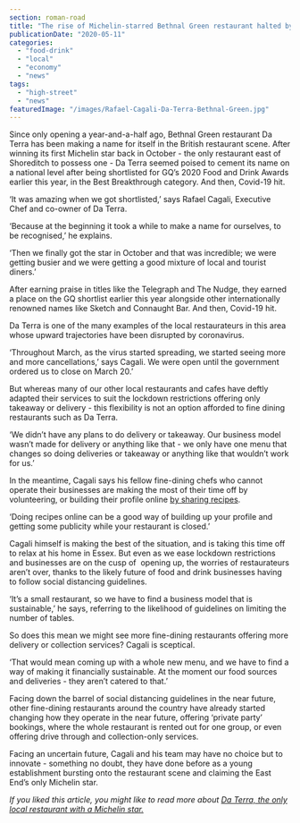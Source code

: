 ```yaml
---
section: roman-road
title: "The rise of Michelin-starred Bethnal Green restaurant halted by Covid-19"
publicationDate: "2020-05-11"
categories: 
  - "food-drink"
  - "local"
  - "economy"
  - "news"
tags: 
  - "high-street"
  - "news"
featuredImage: "/images/Rafael-Cagali-Da-Terra-Bethnal-Green.jpg"
---
```


Since only opening a year-and-a-half ago, Bethnal Green restaurant Da Terra has been making a name for itself in the British restaurant scene. After winning its first Michelin star back in October - the only restaurant east of Shoreditch to possess one - Da Terra seemed poised to cement its name on a national level after being shortlisted for GQ’s 2020 Food and Drink Awards earlier this year, in the Best Breakthrough category. And then, Covid-19 hit.

‘It was amazing when we got shortlisted,’ says Rafael Cagali, Executive Chef and co-owner of Da Terra. 

‘Because at the beginning it took a while to make a name for ourselves, to be recognised,’ he explains.

‘Then we finally got the star in October and that was incredible; we were getting busier and we were getting a good mixture of local and tourist diners.’

After earning praise in titles like the Telegraph and The Nudge, they earned a place on the GQ shortlist earlier this year alongside other internationally renowned names like Sketch and Connaught Bar. And then, Covid-19 hit.

Da Terra is one of the many examples of the local restaurateurs in this area whose upward trajectories have been disrupted by coronavirus.

‘Throughout March, as the virus started spreading, we started seeing more and more cancellations,’ says Cagali. We were open until the government ordered us to close on March 20.’ 

But whereas many of our other local restaurants and cafes have deftly adapted their services to suit the lockdown restrictions offering only takeaway or delivery - this flexibility is not an option afforded to fine dining restaurants such as Da Terra. 

‘We didn’t have any plans to do delivery or takeaway. Our business model wasn’t made for delivery or anything like that - we only have one menu that changes so doing deliveries or takeaway or anything like that wouldn’t work for us.’ 

In the meantime, Cagali says his fellow fine-dining chefs who cannot operate their businesses are making the most of their time off by volunteering, or building their profile online [by sharing recipes](https://romanroadlondon.com/macaroni-cheese-recipe-oliver-rowe/). 

‘Doing recipes online can be a good way of building up your profile and getting some publicity while your restaurant is closed.’ 

Cagali himself is making the best of the situation, and is taking this time off to relax at his home in Essex. But even as we ease lockdown restrictions and businesses are on the cusp of  opening up, the worries of restaurateurs aren’t over, thanks to the likely future of food and drink businesses having to follow social distancing guidelines. 

‘It’s a small restaurant, so we have to find a business model that is sustainable,’ he says, referring to the likelihood of guidelines on limiting the number of tables. 

So does this mean we might see more fine-dining restaurants offering more delivery or collection services? Cagali is sceptical.

‘That would mean coming up with a whole new menu, and we have to find a way of making it financially sustainable. At the moment our food sources and deliveries - they aren’t catered to that.’

Facing down the barrel of social distancing guidelines in the near future, other fine-dining restaurants around the country have already started changing how they operate in the near future, offering ‘private party’ bookings, where the whole restaurant is rented out for one group, or even offering drive through and collection-only services. 

Facing an uncertain future, Cagali and his team may have no choice but to innovate - something no doubt, they have done before as a young establishment bursting onto the restaurant scene and claiming the East End’s only Michelin star. 

  
_If you liked this article, you might like to read more about_ [_Da Terra, the only local restaurant with a Michelin star._](https://romanroadlondon.com/bethnal-green-restaurant-da-terra-awarded-michelin-star/)

